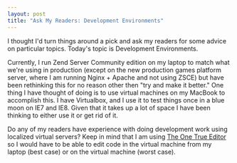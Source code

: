 ```yaml
--- 
layout: post
title: "Ask My Readers: Development Environments"
---
```

<p>I thought I'd turn things around a pick and ask my readers for some advice on particular topics.  Today's topic is Development Environments.</p>
<p>
Currently, I run Zend Server Community edition on my laptop to match what we're using in production (except on the new production games platform server, where I am running Nginx + Apache and not using ZSCE) but have been rethinking this for no reason other then "try and make it better."  One thing I have thought of doing is to use virtual machines on my MacBook to accomplish this.  I have Virtualbox, and I use it to test things once in a blue moon on IE7 and IE8.  Given that it takes up a lot of space I have been thinking to either use it or get rid of it.
</p>
<p>
Do any of my readers have experience with doing development work using localized virtual servers?  Keep in mind that I am using <a href="http://www.vim.org">The One True Editor</a> so I would have to be able to edit code in the virtual machine from my laptop (best case) or on the virtual machine (worst case).
</p>
